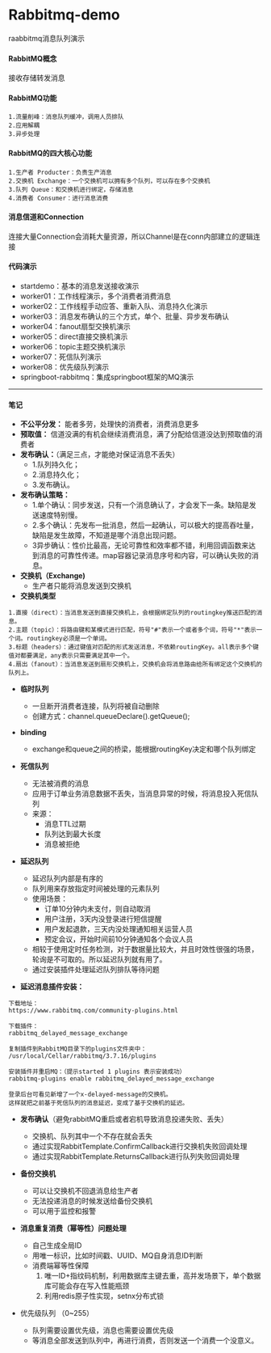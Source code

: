 # Rabbitmq-demo
raabbitmq消息队列演示

#### RabbitMQ概念

接收存储转发消息

#### RabbitMQ功能

````
1.流量削峰：消息队列缓冲，调用人员排队
2.应用解耦
3.异步处理
````

#### RabbitMQ的四大核心功能
````
1.生产者 Producter：负责生产消息
2.交换机 Exchange：一个交换机可以拥有多个队列，可以存在多个交换机
3.队列 Queue：和交换机进行绑定，存储消息
4.消费者 Consumer：进行消息消费
````

#### 消息信道和Connection

连接大量Connection会消耗大量资源，所以Channel是在conn内部建立的逻辑连接

#### 代码演示

- startdemo：基本的消息发送接收演示
- worker01：工作线程演示，多个消费者消费消息
- worker02：工作线程手动应答、重新入队、消息持久化演示      
- worker03：消息发布确认的三个方式，单个、批量、异步发布确认
- worker04：fanout扇型交换机演示
- worker05：direct直接交换机演示
- worker06：topic主题交换机演示
- worker07：死信队列演示
- worker08：优先级队列演示
- springboot-rabbitmq：集成springboot框架的MQ演示

---

#### 笔记   

- **不公平分发：** 能者多劳，处理快的消费者，消费消息更多
- **预取值：** 信道没满的有机会继续消费消息，满了分配给信道没达到预取值的消费者
- **发布确认：**（满足三点，才能绝对保证消息不丢失）
    * 1.队列持久化；
    * 2.消息持久化；
    * 3.发布确认。
- **发布确认策略：**
    * 1.单个确认：同步发送，只有一个消息确认了，才会发下一条。缺陷是发送速度特别慢。
    * 2.多个确认：先发布一批消息，然后一起确认，可以极大的提高吞吐量，缺陷是发生故障，不知道是哪个消息出现问题。    
    * 3异步确认：性价比最高，无论可靠性和效率都不错，利用回调函数来达到消息的可靠性传递。map容器记录消息序号和内容，可以确认失败的消息。
- **交换机（Exchange)**
    * 生产者只能将消息发送到交换机
- **交换机类型**
````
1.直接（direct）：当消息发送到直接交换机上，会根据绑定队列的routingkey推送匹配的消息。
2.主题（topic）：将路由键和某模式进行匹配，符号"#"表示一个或者多个词，符号"*"表示一个词。routingkey必须是一个单词。
3.标题（headers）：通过键值对匹配的形式发送消息，不依赖routingKey。all表示多个键值对都要满足，any表示只需要满足其中一个。
4.扇出（fanout）：当消息发送到扇形交换机上，交换机会将消息路由给所有绑定这个交换机的队列上。
````

- **临时队列**
    * 一旦断开消费者连接，队列将被自动删除
    * 创建方式：channel.queueDeclare().getQueue();
- **binding**
    * exchange和queue之间的桥梁，能根据routingKey决定和哪个队列绑定
- **死信队列**
    * 无法被消费的消息
    * 应用于订单业务消息数据不丢失，当消息异常的时候，将消息投入死信队列
    * 来源：
        * 消息TTL过期
        * 队列达到最大长度
        * 消息被拒绝
- **延迟队列**
    * 延迟队列内部是有序的
    * 队列用来存放指定时间被处理的元素队列
    * 使用场景：
        * 订单10分钟内未支付，则自动取消
        * 用户注册，3天内没登录进行短信提醒
        * 用户发起退款，三天内没处理通知相关运营人员
        * 预定会议，开始时间前10分钟通知各个会议人员
    * 相较于使用定时任务检测，对于数据量比较大，并且时效性很强的场景，轮询是不可取的。所以延迟队列就有用了。
    * 通过安装插件处理延迟队列排队等待问题
    
- **延迟消息插件安装：**
````
下载地址：
https://www.rabbitmq.com/community-plugins.html

下载插件：
rabbitmq_delayed_message_exchange

复制插件到RabbitMQ目录下的plugins文件夹中：
/usr/local/Cellar/rabbitmq/3.7.16/plugins

安装插件并重启MQ：（提示started 1 plugins 表示安装成功） 
rabbitmq-plugins enable rabbitmq_delayed_message_exchange

登录后台可看见新增了一个x-delayed-message的交换机。  
这样就把之前基于死信队列的消息延迟，变成了基于交换机的延迟。
````

- **发布确认**（避免rabbitMQ重启或者宕机导致消息投递失败、丢失）
    - 交换机、队列其中一个不存在就会丢失
    - 通过实现RabbitTemplate.ConfirmCallback进行交换机失败回调处理
    - 通过实现RabbitTemplate.ReturnsCallback进行队列失败回调处理
    
- **备份交换机**
    - 可以让交换机不回退消息给生产者
    - 无法投递消息的时候发送给备份交换机
    - 可以用于监控和报警 
    
- **消息重复消费（幂等性）问题处理**
    - 自己生成全局ID
    - 用唯一标识，比如时间戳、UUID、MQ自身消息ID判断
    - 消费端幂等性保障
        1. 唯一ID+指纹码机制，利用数据库主键去重，高并发场景下，单个数据库可能会存在写入性能瓶颈
        2. 利用redis原子性实现，setnx分布式锁
        
- 优先级队列 （0~255）
    - 队列需要设置优先级，消息也需要设置优先级
    - 等消息全部发送到队列中，再进行消费，否则发送一个消费一个没意义。
    